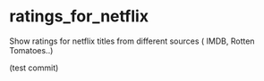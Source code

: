 # ratings_for_netflix
Show ratings for netflix titles from different sources ( IMDB, Rotten Tomatoes..)

(test commit)
